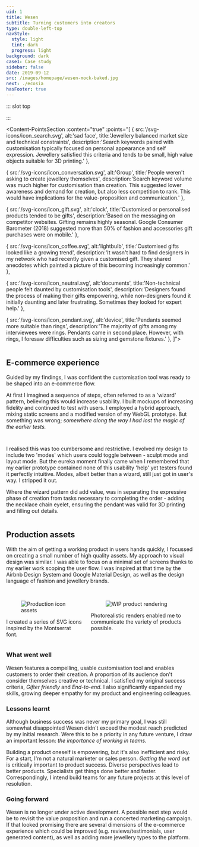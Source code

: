 ```yaml
---
uid: 1
title: Wesen
subtitle: Turning customers into creators
type: double-left-top
navStyle:
  style: light
  tint: dark
  progress: light
background: dark
case1: Case study
sidebar: false
date: 2019-09-12
src: /images/homepage/wesen-mock-baked.jpg
next: ./ecosia
hasFooter: true
---
```


::: slot top

<!-- Can customers be creators? -->
<Stage-ProjectStage :noise="true" ctaLabel="wesen.studio" ctaUrl="http://www.wesen.studio"
description="Wesen enables anyone to create a unique pendant necklace which can be manufactured on demand by a blend of modern and traditional techniques.">

  <template v-slot:visual-background>
    <figure class="full-screen">
      <Heros-ImageHero src="/images/wesen/wesen-header-2.jpg" alt="Wesen Studio examples"/>
    </figure>
  </template>

</Stage-ProjectStage>


:::

<!-- <li>Responsive web application</li>
<li>2018</li> -->

<Content-ContextSection :box="true">

<template v-slot:main>

## Context

Recent years have seen a gradual increase in awareness of product customisation and on-demand manufacturing. But to this day we can see little evidence of the promised revolution due to relatively high prices and no killer app.

In 2015 I had the chance to work at [Makielab](/projects/makielab) on customisable children’s toys. We enjoyed modest success, catching the attention of Disney who eventually bought the startup. My intention with Wesen was to leverage some lessons learnt there, in order to push the envelope of the [Mass Customisation](http://www.google.com) space.

Firstly, I wanted to explore the possibility of a lightly-constrained creation experience, able to generate infinite variations while being intuitive and fun to use. _I was convinced that suitable constraints could enhance the creativity of customers, rather than restrict it._ Secondly, to completely automate and outsource the fulfillment process.

A separate motivation was to increase my empathy for colleagues and stakeholders as a Product Designer. I wanted to re-experience every stage of digital product development from other perspectives - founder, marketer, product, developer, operations, as well as design.

<!-- a more freeform creative experience, within constraints to make it easier to pick up -->

</template>

<template v-slot:side>

**Product** Responsive web application

**Sector** Mass customisation e-commerce, 3D content creation

**Timeframe** 2018

**Individual project**

<!-- _This image shows a mixture of hand-made and procedurally generated pendants_ -->

</template>

</Content-ContextSection>




<Content-ThreeColumnSection padding="is-large">

<template v-slot:column1>

###  The challenge

Enable customers to customise a product in the web browser and purchase it. Fulfill their order automatically using outsourced manufacturing.

<!-- create or customise -->

</template>

<template v-slot:column2>

### The outcome

Wesen fulfils my original success criteria and helped me learn a great deal. The most valuable lessons I didn't expect; the importance of _getting the word out_ and _working in teams._

</template>

<template v-slot:column3>

### My role

UX Product designer
~ Full-stack JS developer

</template>

</Content-ThreeColumnSection>




<Content-MainSectionDivider aside="Section 1 of 3" title="Discovery"/>




<Content-PointsSection :content="true" :points="[
{ src:'/svg-icons/icon_search.svg', alt:'sad face', title:'Jewellery balanced market size and technical constraints', description:'Search keywords paired with customisation typically focused on personal appearance and self expression. Jewellery satisfied this criteria and tends to be small, high value objects suitable for 3D printing.' },

{ src:'/svg-icons/icon_conversation.svg', alt:'Group', title:'People weren\'t asking to create jewellery themselves', description:'Search keyword volume was much higher for customisation than creation. This suggested lower awareness and demand for creation, but also less competition to rank. This would have implications for the value-proposition and communication.' },

{ src:'/svg-icons/icon_gift.svg', alt:'clock', title:'Customised or personalised products tended to be gifts', description:'Based on the messaging on competitor websites. Gifting remains highly seasonal. Google Consumer Barometer (2018) suggested more than 50% of fashion and accessories gift purchases were on mobile.' },

{ src:'/svg-icons/icon_coffee.svg', alt:'lightbulb', title:'Customised gifts looked like a growing trend', description:'It wasn\'t hard to find designers in my network who had recently given a customised gift. They shared anecdotes which painted a picture of this becoming increasingly common.' },

{ src:'/svg-icons/icon_neutral.svg', alt:'documents', title:'Non-technical people felt daunted by customisation tools', description:'Designers found the process of making their gifts empowering, while non-designers found it initially daunting and later frustrating. Sometimes they looked for expert help.' },

{ src:'/svg-icons/icon_pendant.svg', alt:'device', title:'Pendants seemed more suitable than rings', description:'The majority of gifts among my interviewees were rings. Pendants came in second place. However, with rings, I foresaw difficulties such as sizing and gemstone fixtures.' },
]">

<template v-slot:content>

## Research

<p class="subtitle">
  I informally interviewed four designers and one non&#8209;designer, each who had recently designed or commissioned bespoke jewellery.
</p>

At the outset, I wasn’t set on any particular product category. My approach was to broadly investigate the mass customisation market and make a choice based on estimated product-market fit. I used digital marketing techniques to gauge the market potential and understand what language and search terms potential customers might use. I followed up with qualitative interviews.

</template>

</Content-PointsSection>




<Content-ThreeColumnSection :content="true" columnOffset="three-offset">

<template v-slot:content>

## User profiles

The next step was to clearly define and build empathy for potential customers. Qualitative interviews suggested a primary persona _Gifters_ and a secondary persona _Enthusiasts._ In some cases customers could be both. Enthusiasts are typically a smaller segment, so I decided to focus on gifters. I reasoned that a flow optimised for gifters was unlikely to deter enthusiasts.

</template>

<template v-slot:column1>

####  Gifter

---

*Buyer persona*

When I need to give an important gift, I want to design it myself so I can be sure it will make the recipient happy.

<br>

_“I’m looking for something which will show them how much I care”_
~ _“I want to give something unique, which they couldn’t get anywhere else”_
~ _“It takes ages to find the perfect gift”_
~ _“A gift should be personal, something which reminds them of me”_
~ _“I want to feel confident giving the gift”_



</template>

<template v-slot:column2>

#### Enthusiast

---

*Buyer persona*

When new and unusual products become available, I want to try them out so I'm on the cutting edge.

<br>

_“People expect me to find the next trend”_
~ _“I like to experiment with new technologies”_
~ _“I have a personal style and I carefully curate what I wear”_
~ _“I want to wear jewellery no-one else has seen before”_

</template>

<template v-slot:column3>

<div class="columns is-gapless">
  <div class="column is-three-quarters">
    <figure class="image is-9by16">
      <img class="lazyload" data-src="/images/wesen/journey_characters2.jpg" alt="Cartoon of enthusiasts and gifters">
    </figure>
  </div>
</div>

</template>

</Content-ThreeColumnSection>





<Content-ThreeColumnSection padding="is-large" :content="true" columnOffset="three-offset">

<template v-slot:content>

## Scope and objectives

The results of my research posed two main user experience challenges:

- How to communicate the value of lightly-constrained product creation to an audience that currently isn't asking for it?
- How to address the anxiety of non-technical users approaching a customisation interface?

Addressing these became the first pillar of my design activity. The second was to reach a level of product resolution where real customers could make actual orders - I refered to this as _End-to-end._ To facilitate achieving this within a reasonable timeframe I paired back the typical components of an e-commerce flow, leaving behind only the critical elements necessary to win my first customers.

</template>

<template v-slot:column1>

####  Gifter friendly

---

Build confidence with an e-commerce store that explains the value proposition and allows shoppers to browse pre-designed products. Make it possible for these to be selected as the foundation for further customisation or bought immediately.

Address anxiety and empower non-designers with an intuitive interface that doesn’t require a tutorial and can be learnt within 5 seconds. Enable customers to express themselves meaningfully without requiring a high level of skill or design experience. Minimise the number of controls and progressively disclose supporting features.

</template>

<template v-slot:column2>

#### End-to-end

---

Make it possible for customers to buy the pendant they create and ensure automated fulfillment of their order.

Save the customer's design and order data, allowing them to return to it and make modifications or repeat orders.

Establish a line of communication for customers to enquire about their order and report any problems.

Minimise technical and operational overhead by relying on third-party cloud services where possible. Outsource complex systems like payments and accounts.

</template>

<template v-slot:column3>

<figure class="image is-2by1">
  <img class="lazyload medium-zoom" data-src="/images/wesen/draft-journey-mvp.png" alt="Flowchart of user journey">
</figure>
<figcaption>

This simplified journey map indicates features to be outsourced or removed for the pilot - marked by the red dashed line.

</figcaption>

</template>

</Content-ThreeColumnSection>




<Content-ImageFrames-FullImageSection url="/images/wesen/wesen-montage-1.jpg" alt="Montage of further discovery process"/>




<Content-ImageFrames-SquareImagesRow :content="true" :images="[
{ url:'https://player.vimeo.com/video/293190700', alt:'Blender prototype video', caption:'Square image caption 1', slot:'slot1', iframe:true },
{ url:'https://player.vimeo.com/video/293190664', alt:'Interactive webGL prototype', caption:'Square image caption 2', slot:'slot2', iframe:true },
{ url:'/images/wesen/webgl-feasibility.jpg', alt:'Metal shader exploration', caption:'Square image caption 3', slot:'slot3', iframe:false },
]">

<template slot="content">

## Low-fi Prototyping

<p class="subtitle">
With my background in Industrial Design, I was already familiar with 3D modelling software. I assembled a list of promising tools, extending it with input from designers in my network.
</p>

My approach was to re-imagine a tool with simplified interaction or reduced capability and then combine several such tools to see if interesting synergies emerged. To formalise my thinking, I rated these ideas by _Expressiveness_ and (ease of) _Implementation_. During this process I started to think of myself as 'unshackling' expressive modelling tools from their specialist software confines.

</template>

<template slot="slot1">

#### Blender basic interactive

I chose to proceed with an idea combining _Radial array_ and _Control geometry._ I found it personally fun to use - often producing pleasing and unexpected outcomes.

Blender had proven a useful platform for experimentation. But I wasn't able to use it for value or usability testing because my subjects weren't fluent in the Blender interface.

</template>

<template slot="slot2">

#### WebGL basic interactive

To overcome this limitation, I quickly built a basic yet functional prototype in WebGL. I also took the opportunity to explore various JS libraries before committing in production.

It was gratifying to see testers immediately move the control points. I observed an attitude of curiosity, even among testers I expected to be daunted by customisation interfaces.

</template>

<template slot="slot3">

#### WebGL feasibility

A growing concern was that customers could feel disconnected from the product they would eventually buy.

To mitigate this risk, I prioritised reaching a high level of graphical realism. Matcap shaders offered a solution which also met performance requirements.

</template>

</Content-ImageFrames-SquareImagesRow>




<Content-MainAsideSection padding="is-large" :content="true" :aside="true" columnOffset="table-offset">

<template slot="content">

## Lessons from user testing

Before moving into high-fidelity design and development, I performed further usability testing on the proposed direction to validate design decisions, identify challenges, and iterate based on real user feedback.

</template>

<template>

**Observation** | **Remedy** |
--- | --- |
_“I wish I could go back to the way I had it before”_ | I implemented an undo feature and reorganised the interface to accommodate its button |
_“I have no idea what size it is”_ | I added a scale grid I and an introductory animation sequence, showing the pendant and chain in context |
_“These messages just get in my way”_ Error messages (further discussion below) broke the creative flow and led to a frustrating experience | Now the user only encounters error messages once they enter the eyelet mode for the first time, thereby signalling a desire to finish the pendant and checkout. I also made error messages dismissable until the next user action |
_“The first thing I wanted to do was push all the sliders to maximum”_ In some cases testers created the largest possible pendant | This signalled the need for another error condition - where the pendant design is unreasonably large - both too heavy to wear and very expensive. I also tried shrinking the design area but this felt constricting |
{.table .is-fullwidth}

</template>

<template slot="aside">

<div class="columns is-gapless">
  <div class="column is-two-thirds">
    <figure class="image is-square">
      <img class="lazyload" data-src="/images/wesen/in-use.jpg" alt="webGL prototype in use">
    </figure>
  </div>
</div>

</template>

</Content-MainAsideSection>




<Content-ImageFrames-FullImageSection url="/images/wesen/wesen-montage-2.jpg" alt="Montage of design iteration"/>


<Content-FreeSection>

<div class="columns">
<div class="column is-two-thirds">

## E-commerce experience

<p class="subtitle">
  Guided by my findings, I was confident the customisation tool was ready to be shaped into an e&#8209;commerce flow.
</p>

At first I imagined a sequence of steps, often referred to as a 'wizard' pattern, believing this would increase usability. I built mockups of increasing fidelity and continued to test with users. I employed a hybrid approach, mixing static screens and a modified version of my WebGL prototype. But something was wrong; _somewhere along the way I had lost the magic of the earlier tests._

</div>
</div>

<Content-FlowInline :steps="[
  'Sculpt segments',
  'Layout segments',
  'Choose material',
  'Place the eyelet',
  'Details',
  'Checkout'
]"/>

<div class="columns">
<div class="column is-two-thirds">

I realised this was too cumbersome and restrictive. I evolved my design to include two 'modes' which users could toggle between - sculpt mode and layout mode. But the eureka moment finally came when I remembered that my earlier prototype contained none of this usability 'help' yet testers found it perfectly intuitive. Modes, albeit better than a wizard, still just got in user's way. I stripped it out.

Where the wizard pattern did add value, was in separating the expressive phase of creation from tasks necessary to completing the order - adding the necklace chain eyelet, ensuring the pendant was valid for 3D printing and filling out details.

</div>
</div>

</Content-FreeSection>

<Content-ImageFrames-MainImageSection padding="is-medium-large" imageClass="is-2by1" url="/images/wesen/messages.png" alt="Message window which informs users of geometry problems and offers help" :aside="true" :content="true">

<template v-slot:content>

## Input validation for 3D geometry

Offering users expressive tools introduced a challenging problem - how to ensure they create valid geometry for manufacture by 3D printing? Through user testing I identified four common error cases:

1. The radial segments do not connect, so that the necklace is not a single volume
2. The eyelet does not connect to the pendant
3. The pendant blocks the eyelet so that the chain would not fit
4. The pendant is extremely large

I developed a system to detect these problems and display error notifications. Although I was aware of additional hard-to-detect problems such as non-manifold or thin geometry, since they rarely occurred, I chose not to address them in the MVP. Rather, I planned to manually fix these models for customers.

<!-- An important lesson from user testing was not to show these notifications until the user signals a desire to advance in the purchase flow. Otherwise, they completely counteracted my efforts to reassure non-technical users. Error notifications start once they become useful; when the user adds an eyelet for the necklace chain. -->

</template>

<template v-slot:aside>

<div class="box">

The notification window begins by offering tips and later, when appropriate, reports geometry errors.

</div>

</template>

</Content-ImageFrames-MainImageSection>




<Content-MainSectionDivider aside="Section 2 of 3" title="Delivery"/>




<Content-TextSection columnOffset="title-offset">

## Production assets

With the aim of getting a working product in users hands quickly, I focussed on creating a small number of high quality assets. My approach to visual design was similar. I was able to focus on a minimal set of screens thanks to my earlier work scoping the user flow. I was inspired at that time by the Airbnb Design System and Google Material Design, as well as the design language of fashion and jewellery brands.

<br>

<div class="columns is-variable is-6">
<div class="column">
<figure class="image is-square">
<img class="lazyload" data-src="/images/wesen/Iconography-square.png" alt="Production icon assets">
</figure>
<figcaption>

I created a series of SVG icons inspired by the Montserrat font.

</figcaption>
</div>

<div class="column">
<figure class="image is-square">
<img class="lazyload" data-src="/images/wesen/product-rendering.jpg" alt="WIP product rendering">
</figure>
<figcaption>

Photorealistic renders enabled me to communicate the variety of products possible.

</figcaption>
</div>


</div>


<template slot="aside">

<figure class="image is-16by9 transparent-image wesen-combined">
<img class="lazyload" data-src="/images/wesen/combined_wesen.png" alt="Production UI">
</figure>

<style lang="sass">

  @media screen and (min-width: 768px)
    .wesen-combined
      transform-origin: top left
      transform: scale(2.8)

</style>

</template>

</Content-TextSection>




<Content-MainAsideSection :content="true" :aside="true" columnOffset="table-offset">

<template v-slot:content>

## Development

Speed of development was my main criteria when investigating technologies to power the e&#8209;commerce component of the experience. I wanted to avoid building common solutions like order management and payments. This led me to consider off-the-shelf products like Shopify and Magento.

I learnt that [Shapeways](https://www.shapeways.com/) (leading online 3D printing platform) offered an API with the capability to upload models directly to a private store hosted on their e-commerce platform. In this way, I could completely outsource checkout, payment and fulfilment.

The question became what steps, if any, I would take to enhance users' checkout experience. I was already building 3D-print-ready  geometry on the Wesen backend and saving records in a database. Connecting customers to this record would avoid foreseeable customer service challenges and emailing this information would avoid the need for user accounts. I added email capability using Sendgrid. Customers receive an email with a link to their saved pendant design and a link to their Shapeways product page. They can respond to the email with questions.

<!-- who save their pendant receive an email with a link to their saved

Users could retrieve their data and render it in the Wesen frontend using their model UID. I decided to smooth this experience by adding an email component. Upon saving a model, the user receives

It became clear that I required a Node.js server to build pendant models for 3D printing.

My main criteria was to setup the necessary e-commerce components to enable orders as quickly as possible. I explored off-the-shelf e-commerce systems like Shopify, Magento and WooCommerce but ... Needed to be even more paired back - no order management, sensitive user data or payments. Shapeways order API could offer this. The Heroku Node.js ecosystem proved remarkably suitable for this use-case.

In specifying production tools and technologies I re-referenced my project goals and drew on past experience: “Ensure that operations can be automated and that manufacture can be fulfilled by a single service (such as Shapeways) with minimal or no post processing” “Minimise the technical overhead of storing personal and payment details by using third-party services” I chose to upgrade and extend the prototype toolchain for production: Customer service email, database to retain created models and orders, considering payment services etc. -->

</template>

<template>

**Experience** | **Solution** |
--- | --- |
Unity or Unreal are the de facto realtime 3D frameworks but they tend to increase the complexity of a web frontend build chain | Three.js is less fully-featured but perfectly serviceable for a simple 3D interface |
Different 3D frameworks powering frontend and backend processing can lead to duplicated work and discrepancies between what the user sees and what is actually manufactured | Three.js can run the same code in the browser and on a Node.js server |
Hosting websites and backend processes on physical infrastructure requires constant maintenance | Node.js / Express server on cloud infrastructure (Heroku) |
In-house payment and order management systems are a considerable technical commitment | Outsource payment and order management to Shapeways (already the fulfillment partner). Conduct all CS and CRM through email. |
{.table .is-fullwidth}

</template>


<template v-slot:aside>

<div class="box content">

**WebGL framework**
Three.js

**Backend**
Harp.js (prototype) to Node.js / Express / MongoDB

**UI framework**
Guify (prototype) to Angular 2+ (Typescript)

**CSS framework**
Bulma

**Email**
Sendgrid

**Fulfillment**
Shapeways order API

</div>

</template>

</Content-MainAsideSection>


<Content-ImageFrames-MainImageSection padding="is-medium-large" url="/images/wesen/system-diagram.png" alt="System diagram of Wesen app" imageClass="is-5by4" :aside="false" :content="false" caption="The Wesen system diagram, detailing user touchpoints and client/server/third-party API interactions."/>





<Content-MainSectionDivider aside="Section 3 of 3" title="Evaluation"/>



<Content-TextSection columnOffset="title-small-offset">

<!-- <p class="subtitle">
  Wesen is live. You can customise and order your pendant necklace right now.
</p> -->

<!-- As suggested by my initial market research, Wesen proved to be a relatively low reach product, delighting a small niche. I was please to discover that a proportion of its audience didn't consider themselves creative or technical. -->

### What went well

Wesen features a compelling, usable customisation tool and enables customers to order their creation. A proportion of its audience don't consider themselves creative or technical. I satisfied my original success criteria, _Gifter friendly_ and _End-to-end._ I also significantly expanded my skills, growing deeper empathy for my product and engineering colleagues.

### Lessons learnt

Although business success was never my primary goal, I was still somewhat disappointed Wesen didn't exceed the modest reach predicted by my initial research. Were this to be a priority in any future venture, I draw an important lesson: _the importance of working in teams._

Building a product oneself is empowering, but it's also inefficient and risky. For a start, I'm not a natural marketer or sales person. _Getting the word out_ is critically important to product success. Diverse perspectives lead to better products. Specialists get things done better and faster. Correspondingly, I intend build teams for any future projects at this level of resolution.

### Going forward

Wesen is no longer under active development. A possible next step would be to revisit the value proposition and run a concerted marketing campaign. If that looked promising there are several dimensions of the e-commerce experience which could be improved (e.g. reviews/testimonials, user generated content), as well as adding more jewellery types to the platform.


<!--

Specialists get things done better and faster.

Perhaps by then other Mass Customisation products will have raised public awareness.
-->

<!-- Wesen dispelled my lingering false-faith in "if you build it, they will come". -->

<!-- Going forward I aim to collaborate with people who have complimentary skills and compensate for my blind spots.

At some point, I will revisit how I communicate the value proposition and put some money behind a marketing push.

Correspondingly, I intend to form a multidisciplinary team for any future ventures or side projects.

It's certainly a romantic idea to design and build a product oneself, but in practice it's an inefficient and risky process.

For most people Mass Customisation remains a futuristic idea. Although I never believed Wesen would change this, I was still somewhat disappointed it didn't achieve significant circulation or sales. Perhaps this was due to timing or the immensely poor odds facing new ventures (90% of startups fail) but I nonetheless draw an important lessons from this outcome: the importance of _working in teams._

The final lesson from Wesen was the importance of team. It's certainly a romantic idea to design and build a product oneself, but in practice it's an inefficient process. Teams bring complimentary skills and perspectives (as mentioned earlier) and specialists get things done faster. As well as appreciating my team all the more in my everyday work, I intend to build teams for any future side projects. -->

<!-- Money making engine metaphore - marketing money goes in, revenue comes out - is it better than a bank or some other investment? -->

<!-- Perhaps even an interesting side note in the broader story of Mass Customisation. -->

<!-- Second, I've learnt to test _Product-market fit_ without building anything if possible - not even building MVPs. It's an inconvenient truth that 90% of startups fail. It's far better to fail fast, without making significant investments. -->

<!-- Were I to return to it, I would focus on one of the first challenges I identified, which was never satisfactorily overcome - that of communicating the value proposition. -->

<template slot="aside">

<div class="columns is-gapless">
  <div class="column is-three-quarters">
    <Content-ModalWrapper type="link" url="http://www.wesen.studio" label="wesen.studio">
      <figure class="image is-square">
        <img class="lazyload" data-src="/images/wesen/evaluation.jpg" alt="Pendant worn by a customer">
      </figure>
    </Content-ModalWrapper>
  </div>
</div>

<!-- <figcaption>

_Due to COVID-19 only plastic materials are currently available._

</figcaption> -->

</template>


</Content-TextSection>



<Content-MetricsSection padding="is-medium-large" :metrics="[
{ metric:'2.7s', description:'Avg. load time for the realtime 3D customisation experience' },
{ metric:'$14', description:'Starting price for a unique pendant in plastic' },
{ metric:'∞', description:'Unlimited variety' },
]"/>
